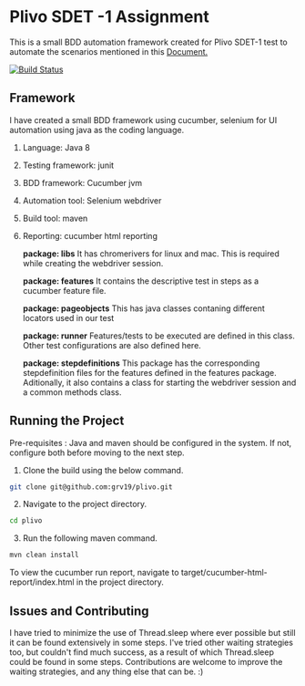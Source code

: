 
# Plivo SDET -1 Assignment

This is a small BDD automation framework created for Plivo SDET-1 test to automate the scenarios mentioned in this [Document.](https://github.com/grv19/plivo/blob/master/Drag%20n%20Drop%20UI.docx)

[![Build Status](https://travis-ci.org/grv19/plivo.svg?branch=master)](https://travis-ci.org/grv19/plivo)

## Framework

I have created a small BDD framework using cucumber, selenium for UI automation using java as the coding language.
1.  Language: Java 8
2.  Testing framework: junit
3.  BDD framework: Cucumber jvm
4.  Automation tool: Selenium webdriver
5.  Build tool: maven
6. Reporting: cucumber html reporting

	**package: libs**
		It has chromerivers for linux and mac. This is required while creating the webdriver session.
		
	**package: features**
	It contains the descriptive test in steps as a cucumber feature file.
	
	**package: pageobjects**
	This has java classes contaning different locators used in our test
	
	**package: runner**
	Features/tests to be executed are defined in this class. Other test configurations are also defined here.
	
	**package: stepdefinitions**
	This package has the corresponding stepdefinition files for the features defined in the features package. Aditionally, 		it also contains a class for starting the webdriver session and a common methods class.

## Running the Project
Pre-requisites : Java and maven should be configured in the system. If not, configure both before moving to the next step.
1. Clone the build using the below command.
 ```bash
git clone git@github.com:grv19/plivo.git
```
 2. Navigate to the project directory.
 ```bash
cd plivo
```
3. Run the following maven command.
```bash
mvn clean install
```
To view the cucumber run report, navigate to target/cucumber-html-report/index.html in the project directory.

## Issues and Contributing
I have tried to minimize the use of Thread.sleep where ever possible but still it can be found extensively in some steps. I've tried other waiting strategies too, but couldn't find much success, as a result of which Thread.sleep could be found in some steps.
Contributions are welcome to improve the waiting strategies, and any thing else that can be. :)
